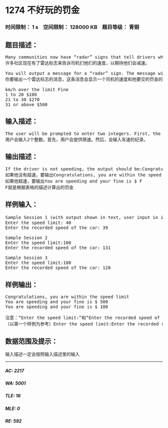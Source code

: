 # 1274 不好玩的罚金   
### 时间限制： 1 s&nbsp;&nbsp;&nbsp;&nbsp;空间限制： 128000 KB&nbsp;&nbsp;&nbsp;&nbsp;题目等级： 青铜  
## 题目描述：  

<pre>
Many communities now have “radar” signs that tell drivers what their speed is, in the hope that they will slow down.
许多社区现在有了雷达标志来告诉司机们他们的速度，以期待他们会减速。
 
You will output a message for a “radar” sign. The message will display information to a driver based on his/her speed according to the following table:
你要输出一个雷达标志的消息，这条消息会显示一个司机的速度和他要交的罚金的关系的信息，看下面的表格：
  
km/h over the limit Fine
1 to 20 $100
21 to 30 $270
31 or above $500
</pre>
  
  
## 输入描述：  

<pre>
The user will be prompted to enter two integers. First, the user will be prompted to enter the speed limit. Second, the user will be prompted to enter the recorded speed of the car.
用户会输入2个整数。首先，用户会提供限速。然后，会输入车速的纪录。
</pre>
  
  
## 输出描述：  

<pre>
If the driver is not speeding, the output should be:Congratulations, you are within the speed limitIf the driver is speeding, the output should be:You are speeding and your fine is $ Fwhere F is the amount of the ﬁne as described in the table above
如果他没有超速，要输出Congratulations, you are within the speed limit
如果他超速，要输出You are speeding and your fine is $ F
F就是根据表格的描述计算出的罚金
</pre>
  
  
## 样例输入：  

<pre>
Sample Session 1 (with output shown in text, user input in italics 只输入斜体)
Enter the speed limit: 40
Enter the recorded speed of the car: 39
  
Sample Session 2
Enter the speed limit:100
Enter the recorded speed of the car: 131
 
Sample Session 3
Enter the speed limit:100
Enter the recorded speed of the car: 120
</pre>
  
  
## 样例输出：  

<pre>
Congratulations, you are within the speed limit
You are speeding and your fine is $ 500
You are speeding and your fine is $ 100
 
注意：“Enter the speed limit:”和“Enter the recorded speed of the car:”也是要输出的。所以完整的输出是：
（以第一个样例为参考）Enter the speed limit:Enter the recorded speed of the car:Congratulations, you are within the speed limit
</pre>
  
  
## 数据范围及提示：  

<pre>
输入描述一定会按照输入描述里的输入
</pre>
  
  
***  

##### AC: 2217  
##### WA: 5001  
##### TLE: 16  
##### MLE: 0  
##### RE: 592  
